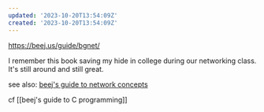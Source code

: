 ```yaml
---
updated: '2023-10-20T13:54:09Z'
created: '2023-10-20T13:54:09Z'
---
```

https://beej.us/guide/bgnet/

I remember this book saving my hide in college during our networking class. It's still around and still great.

see also: [beej's guide to network concepts](https://beej.us/guide/bgnet0/)

cf [[beej's guide to C programming]]